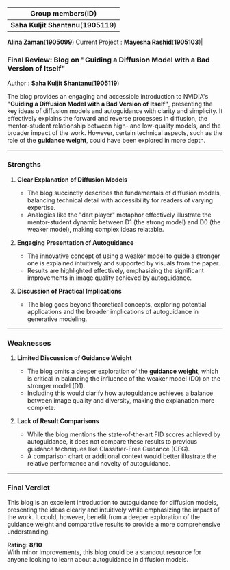 
|Group members(ID)|
|-|
|**Saha Kuljit Shantanu**(**1905119**)
**Alina Zaman**(**1905099**)
Current Project : **Mayesha Rashid**(**1905103**)|

### Final Review: Blog on "Guiding a Diffusion Model with a Bad Version of Itself"

Author : **Saha Kuljit Shantanu**(**1905119**)

The blog provides an engaging and accessible introduction to NVIDIA's **"Guiding a Diffusion Model with a Bad Version of Itself"**, presenting the key ideas of diffusion models and autoguidance with clarity and simplicity. It effectively explains the forward and reverse processes in diffusion, the mentor-student relationship between high- and low-quality models, and the broader impact of the work. However, certain technical aspects, such as the role of the **guidance weight**, could have been explored in more depth.  

---

### **Strengths**  

1. **Clear Explanation of Diffusion Models**  
   - The blog succinctly describes the fundamentals of diffusion models, balancing technical detail with accessibility for readers of varying expertise.  
   - Analogies like the "dart player" metaphor effectively illustrate the mentor-student dynamic between D1 (the strong model) and D0 (the weaker model), making complex ideas relatable.  

2. **Engaging Presentation of Autoguidance**  
   - The innovative concept of using a weaker model to guide a stronger one is explained intuitively and supported by visuals from the paper.  
   - Results are highlighted effectively, emphasizing the significant improvements in image quality achieved by autoguidance.  

3. **Discussion of Practical Implications**  
   - The blog goes beyond theoretical concepts, exploring potential applications and the broader implications of autoguidance in generative modeling.  

---

### **Weaknesses**  

1. **Limited Discussion of Guidance Weight**  
   - The blog omits a deeper exploration of the **guidance weight**, which is critical in balancing the influence of the weaker model (D0) on the stronger model (D1).  
   - Including this would clarify how autoguidance achieves a balance between image quality and diversity, making the explanation more complete.  

2. **Lack of Result Comparisons**  
   - While the blog mentions the state-of-the-art FID scores achieved by autoguidance, it does not compare these results to previous guidance techniques like Classifier-Free Guidance (CFG).  
   - A comparison chart or additional context would better illustrate the relative performance and novelty of autoguidance.  

---

### **Final Verdict**  

This blog is an excellent introduction to autoguidance for diffusion models, presenting the ideas clearly and intuitively while emphasizing the impact of the work. It could, however, benefit from a deeper exploration of the guidance weight and comparative results to provide a more comprehensive understanding.  

**Rating: 8/10**  
With minor improvements, this blog could be a standout resource for anyone looking to learn about autoguidance in diffusion models.
